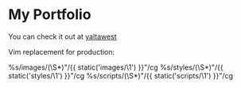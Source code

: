 My Portfolio
=========

You can check it out at [yaltawest](http://yaltawest.com/ "yaltawest web studio")

Vim replacement for production:

%s/images\/\(\S*\)"/\{\{ static('images\/\1') \}\}"/cg
%s/styles\/\(\S*\)"/\{\{ static('styles\/\1') \}\}"/cg
%s/scripts\/\(\S*\)"/\{\{ static('scripts\/\1') \}\}"/cg
